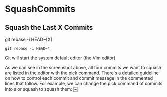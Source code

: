 # SquashCommits 
## Squash the Last X Commits ##

git rebase -i HEAD~[X]

```git rebase -i HEAD~4```

Git will start the system default editor (the Vim editor)

As we can see in the screenshot above, all four commits we want to squash are listed in the editor with the pick command.
There's a detailed guideline on how to control each commit and commit message in the commented lines that follow.
For example, we can change the pick command of commits into s or squash to squash them:
￼
